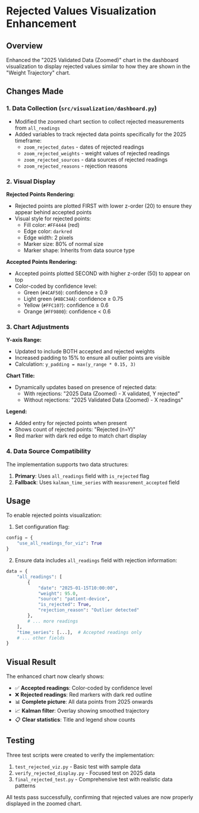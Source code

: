 # Rejected Values Visualization Enhancement

## Overview
Enhanced the "2025 Validated Data (Zoomed)" chart in the dashboard visualization to display rejected values similar to how they are shown in the "Weight Trajectory" chart.

## Changes Made

### 1. Data Collection (`src/visualization/dashboard.py`)
- Modified the zoomed chart section to collect rejected measurements from `all_readings`
- Added variables to track rejected data points specifically for the 2025 timeframe:
  - `zoom_rejected_dates` - dates of rejected readings
  - `zoom_rejected_weights` - weight values of rejected readings  
  - `zoom_rejected_sources` - data sources of rejected readings
  - `zoom_rejected_reasons` - rejection reasons

### 2. Visual Display
**Rejected Points Rendering:**
- Rejected points are plotted FIRST with lower z-order (20) to ensure they appear behind accepted points
- Visual style for rejected points:
  - Fill color: `#FF4444` (red)
  - Edge color: `darkred` 
  - Edge width: 2 pixels
  - Marker size: 80% of normal size
  - Marker shape: Inherits from data source type

**Accepted Points Rendering:**
- Accepted points plotted SECOND with higher z-order (50) to appear on top
- Color-coded by confidence level:
  - Green (`#4CAF50`): confidence ≥ 0.9
  - Light green (`#8BC34A`): confidence ≥ 0.75
  - Yellow (`#FFC107`): confidence ≥ 0.6
  - Orange (`#FF9800`): confidence < 0.6

### 3. Chart Adjustments
**Y-axis Range:**
- Updated to include BOTH accepted and rejected weights
- Increased padding to 15% to ensure all outlier points are visible
- Calculation: `y_padding = max(y_range * 0.15, 3)`

**Chart Title:**
- Dynamically updates based on presence of rejected data:
  - With rejections: "2025 Data (Zoomed) - X validated, Y rejected"
  - Without rejections: "2025 Validated Data (Zoomed) - X readings"

**Legend:**
- Added entry for rejected points when present
- Shows count of rejected points: "Rejected (n=Y)"
- Red marker with dark red edge to match chart display

### 4. Data Source Compatibility
The implementation supports two data structures:
1. **Primary**: Uses `all_readings` field with `is_rejected` flag
2. **Fallback**: Uses `kalman_time_series` with `measurement_accepted` field

## Usage

To enable rejected points visualization:

1. Set configuration flag:
```python
config = {
    "use_all_readings_for_viz": True
}
```

2. Ensure data includes `all_readings` field with rejection information:
```python
data = {
    "all_readings": [
        {
            "date": "2025-01-15T10:00:00",
            "weight": 95.0,
            "source": "patient-device",
            "is_rejected": True,
            "rejection_reason": "Outlier detected"
        },
        # ... more readings
    ],
    "time_series": [...],  # Accepted readings only
    # ... other fields
}
```

## Visual Result

The enhanced chart now clearly shows:
- ✅ **Accepted readings**: Color-coded by confidence level
- ❌ **Rejected readings**: Red markers with dark red outline
- 📊 **Complete picture**: All data points from 2025 onwards
- 📈 **Kalman filter**: Overlay showing smoothed trajectory
- 📋 **Clear statistics**: Title and legend show counts

## Testing

Three test scripts were created to verify the implementation:
1. `test_rejected_viz.py` - Basic test with sample data
2. `verify_rejected_display.py` - Focused test on 2025 data
3. `final_rejected_test.py` - Comprehensive test with realistic data patterns

All tests pass successfully, confirming that rejected values are now properly displayed in the zoomed chart.